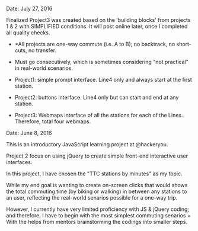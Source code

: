 Date: July 27, 2016

Finalized Project3 was created based on the 'building blocks' from projects 1 & 2 with SIMPLIFIED conditions. 
It will post online later, once I completed all quality checks.
- *All projects are one-way commute (i.e. A to B); no backtrack, no short-cuts, no transfer. 
- Must go consecutively, which is sometimes considering "not practical" in real-world scenarios.

- Project1: simple prompt interface. Line4 only and always start at the first station.
- Project2: buttons interface. Line4 only but can start and end at any station.
- Project3: Webmaps interface of all the stations for each of the Lines. Therefore, total four webmaps.



Date: June 8, 2016

This is an introductory JavaScript learning project at @hackeryou.

Project 2 focus on using jQuery to create simple front-end interactive user interfaces.

In this project, I have chosen the "TTC stations by minutes" as my topic. 

While my end goal is wanting to create on-screen clicks that would shows the total commuting time (by biking or walking) in between any stations to an user, reflecting the real-world senarios possible for a one-way trip.

However, I currently have very limited proficiency with JS & jQuery coding; and therefore, I have to begin with the most simplest commuting senarios + With the helps from mentors brainstorming the codings into smaller steps. 
